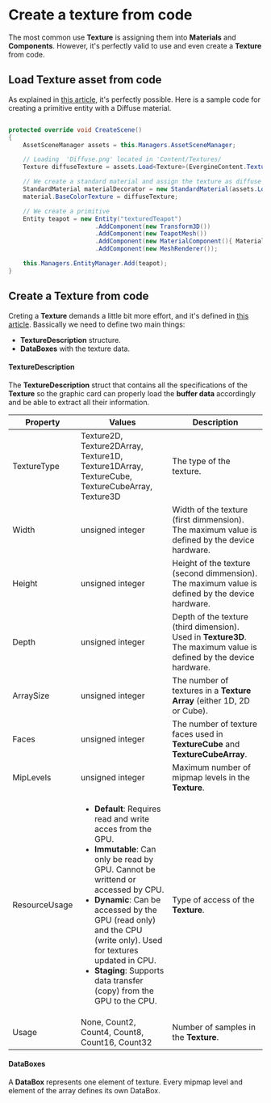 # Create a texture from code

The most common use **Texture** is assigning them into **Materials** and **Components**. However, it's perfectly valid to use and even create a **Texture** from code.

## Load Texture asset from code
As explained in [this article](../../evergine**studio/assets/use.md), it's perfectly possible. Here is a sample code for creating a primitive entity with a Diffuse material.

```csharp

protected override void CreateScene()
{
    AssetSceneManager assets = this.Managers.AssetSceneManager;

    // Loading  'Diffuse.png' located in 'Content/Textures/
    Texture diffuseTexture = assets.Load<Texture>(EvergineContent.Textures.Diffuse**png);

    // We create a standard material and assign the texture as diffuse channel.
    StandardMaterial materialDecorator = new StandardMaterial(assets.Load<Effect>(EvergineContent.Effects.StandardEffect));
    material.BaseColorTexture = diffuseTexture;

    // We create a primitive
    Entity teapot = new Entity("texturedTeapot")
                        .AddComponent(new Transform3D())
                        .AddComponent(new TeapotMesh())
                        .AddComponent(new MaterialComponent(){ Material = materialDecorator.Material})
                        .AddComponent(new MeshRenderer());

    this.Managers.EntityManager.Add(teapot);
}

```

## Create a Texture from code
Creting a **Texture** demands a little bit more effort, and it's defined in [this article](../low_level_api/texture.md). Bassically we need to define two main things:
- **TextureDescription** structure. 
- **DataBoxes** with the texture data.

#### TextureDescription

The **TextureDescription** struct that contains all the specifications of the **Texture** so the graphic card can properly load the **buffer data** accordingly and be able to extract all their information. 

| Property | Values | Description |
| -------- | ------ | ----------- |
| TextureType | Texture2D, Texture2DArray, Texture1D, Texture1DArray, TextureCube, TextureCubeArray, Texture3D | The type of the texture.
| Width | unsigned integer | Width of the texture (first dimmension). The maximum value is defined by the device hardware.
| Height | unsigned integer | Height of the texture (second dimmension). The maximum value is defined by the device hardware.
| Depth | unsigned integer | Depth of the texture (third dimension). Used in **Texture3D**. The maximum value is defined by the device hardware.
| ArraySize | unsigned integer | The number of  textures in a **Texture Array** (either 1D, 2D or Cube).
| Faces | unsigned integer | The number of texture faces used in **TextureCube** and **TextureCubeArray**.
| MipLevels | unsigned integer | Maximum number of mipmap levels in the **Texture**.
| ResourceUsage | <ul><li>**Default**: Requires read and write acces from the GPU.</li><li>**Immutable**: Can only be read by GPU. Cannot be writtend or accessed by CPU.</li><li>**Dynamic**: Can be accessed by the GPU (read only) and the CPU (write only). Used for textures updated in CPU.</li><li>**Staging**: Supports data transfer (copy) from the GPU to the CPU.</li></ul> |  Type of access of the **Texture**. |
| Usage | None, Count2, Count4, Count8, Count16, Count32| Number of samples in the **Texture**.

#### DataBoxes
A **DataBox** represents one element of texture. Every mipmap level and element of the array defines its own DataBox.